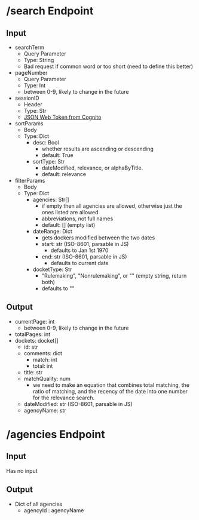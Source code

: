 # /search Endpoint
## Input
- searchTerm
	- Query Parameter
	- Type: String
	- Bad request if common word or too short (need to define this better)
- pageNumber
	- Query Parameter
	- Type: Int
	- between 0-9, likely to change in the future
- sessionID
	- Header
	- Type: Str
	- [JSON Web Token from Cognito](https://docs.aws.amazon.com/cognito/latest/developerguide/amazon-cognito-user-pools-using-tokens-with-identity-providers.html)
- sortParams
	- Body
	- Type: Dict
		- desc: Bool
			- whether results are ascending or descending 
			- default: True
		- sortType: Str
			- dateModified, relevance, or alphaByTitle.
			- default: relevance
- filterParams
	- Body
	- Type: Dict
		- agencies: Str[]
			- if empty then all agencies are allowed, otherwise just the ones listed are allowed
            - abbreviations, not full names
			- default: [] (empty list)
		- dateRange: Dict
			- gets dockers modified between the two dates
			- start: str (ISO-8601, parsable in JS)
				- defaults to Jan 1st 1970
			- end: str (ISO-8601, parsable in JS)
				- defaults to current date
		- docketType: Str
			- "Rulemaking", "Nonrulemaking", or "" (empty string, return both)
			- defaults to ""
## Output
- currentPage: int
    - between 0-9, likely to change in the future 
- totalPages: int
- dockets: docket[]
	- id: str
	- comments: dict
		- match: int
		- total: int
	- title: str
	- matchQuality: num
		- we need to make an equation that combines total matching, the ratio of matching, and the recency of the date into one number for the relevance search.
	- dateModified: str (ISO-8601, parsable in JS)
	- agencyName: str
# /agencies Endpoint
## Input
Has no input
## Output
- Dict of all agencies
	- agencyId : agencyName